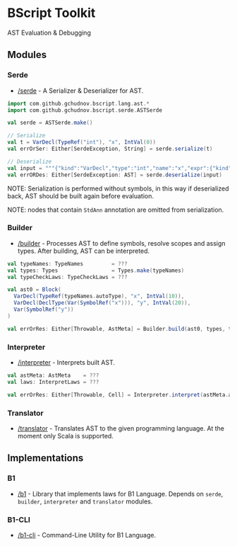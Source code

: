 # BScript Toolkit

AST Evaluation & Debugging

## Modules

### Serde

* [/serde](serde) - A Serializer & Deserializer for AST.

```scala
import com.github.gchudnov.bscript.lang.ast.*
import com.github.gchudnov.bscript.serde.ASTSerde

val serde = ASTSerde.make()

// Serialize
val t = VarDecl(TypeRef("int"), "x", IntVal(0))
val errOrSer: Either[SerdeException, String] = serde.serialize(t)

// Deserialize
val input = """{"kind":"VarDecl","type":"int","name":"x","expr":{"kind":"IntVal","value":"0"}}"""
val errORDes: Either[SerdeException: AST] = serde.deserialize(input)
```

NOTE: Serialization is performed without symbols, in this way if deserialized back, AST should be built again before evaluation.

NOTE: nodes that contain `StdAnn` annotation are omitted from serialization.

### Builder

* [/builder](builder) - Processes AST to define symbols, resolve scopes and assign types. After building, AST can be interpreted.

```scala
val typeNames: TypeNames         = ???
val types: Types                 = Types.make(typeNames)
val typeCheckLaws: TypeCheckLaws = ???

val ast0 = Block(
  VarDecl(TypeRef(typeNames.autoType), "x", IntVal(10)),
  VarDecl(DeclType(Var(SymbolRef("x"))), "y", IntVal(20)),
  Var(SymbolRef("y"))
)

val errOrRes: Either[Throwable, AstMeta] = Builder.build(ast0, types, typeCheckLaws)
```

### Interpreter

* [/interpreter](interpreter) - Interprets built AST.

```scala
val astMeta: AstMeta    = ???
val laws: InterpretLaws = ???

val errOrRes: Either[Throwable, Cell] = Interpreter.interpret(astMeta.ast, laws, astMeta.meta)
```

### Translator

* [/translator](translator) - Translates AST to the given programming language. At the moment only Scala is supported.

## Implementations

### B1

* [/b1](b1) - Library that implements laws for B1 Language. Depends on `serde`, `builder`, `interpreter` and `translator` modules.

### B1-CLI

* [/b1-cli](b1-cli) - Command-Line Utility for B1 Language.
